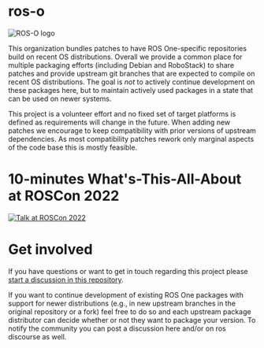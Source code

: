 # ros-o

![ROS-O logo](https://avatars.githubusercontent.com/u/99648569?s=230&v=4)

This organization bundles patches to have ROS One-specific repositories build on recent OS distributions.
Overall we provide a common place for multiple packaging efforts (including Debian and RoboStack) to share patches and provide upstream git branches that are expected to compile on recent OS distributions.
The goal is *not* to actively continue development on these packages here, but to maintain actively used packages in a state that can be used on newer systems.

This project is a volunteer effort and no fixed set of target platforms is defined as requirements will change in the future.
When adding new patches we encourage to keep compatibility with prior versions of upstream dependencies.
As most compatibility patches rework only marginal aspects of the code base this is mostly feasible.

# 10-minutes What's-This-All-About at ROSCon 2022

[![Talk at ROSCon 2022](http://i.vimeocdn.com/video/1540267138-484107074d66c143f5b8289ef6667dce9bceb655211849672f57fe30645cfe17-d_640)](https://vimeo.com/showcase/9954564/video/767158063)

# Get involved

If you have questions or want to get in touch regarding this project please [start a discussion in this repository](https://github.com/ros-o/ros-o/discussions).

If you want to continue development of existing ROS One packages with support for newer distributions (e.g., in new upstream branches in the original repository or a fork) feel free to do so and each upstream package distributor can decide whether or not they want to package your version.
To notify the community you can post a discussion here and/or on ros discourse as well.
